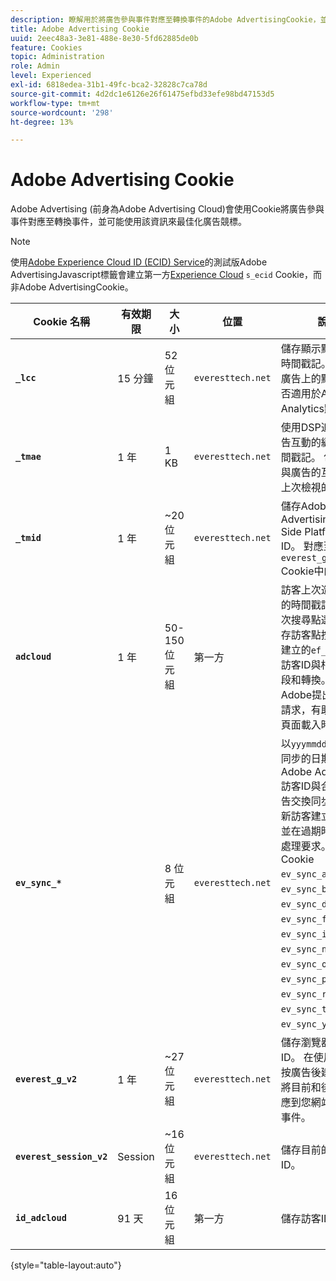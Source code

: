 ```yaml
---
description: 瞭解用於將廣告參與事件對應至轉換事件的Adobe AdvertisingCookie，並可能使用該資訊來最佳化廣告競標。
title: Adobe Advertising Cookie
uuid: 2eec48a3-3e81-488e-8e30-5fd62885de0b
feature: Cookies
topic: Administration
role: Admin
level: Experienced
exl-id: 6818edea-31b1-49fc-bca2-32828c7ca78d
source-git-commit: 4d2dc1e6126e26f61475efbd33efe98bd47153d5
workflow-type: tm+mt
source-wordcount: '298'
ht-degree: 13%

---
```


# Adobe Advertising Cookie

Adobe Advertising (前身為Adobe Advertising Cloud)會使用Cookie將廣告參與事件對應至轉換事件，並可能使用該資訊來最佳化廣告競標。

>[!NOTE]
>
>使用[Adobe Experience Cloud ID (ECID) Service](https://experienceleague.adobe.com/docs/id-service/using/intro/overview.html?lang=zh-Hant)的測試版Adobe AdvertisingJavascript標籤會建立第一方[Experience Cloud](experience-cloud.md) `s_ecid` Cookie，而非Adobe AdvertisingCookie。

| Cookie 名稱 | 有效期限 | 大小 | 位置 | 說明 |
| --- | --- | --- | --- | --- |
| **`_lcc`** | 15 分鐘 | 52 位元組 | `everesttech.net` | 儲存顯示點按的ID和時間戳記。 判斷顯示廣告上的點選事件是否適用於Adobe Analytics點選。 |
| **`_tmae`** | 1 年 | 1 KB | `everesttech.net` | 使用DSP追蹤儲存廣告互動的編碼ID和時間戳記。 包含使用者與廣告的互動，例如上次檢視的廣告 |
| **`_tmid`** | 1 年 | ~20 位元組 | `everesttech.net` | 儲存Adobe AdvertisingDemand Side Platform(DSP) ID。 對應至`everest_g_v2` Cookie中的訪客ID。 |
| **`adcloud`** | 1 年 | 50-150位元組 | 第一方 | 訪客上次造訪您網站的時間戳記和訪客上次搜尋點選。 也會儲存訪客點按廣告時所建立的`ef_id`。 繫結訪客ID與相關受眾區段和轉換。 避免向Adobe提出不必要的請求，有助於最佳化頁面載入時間。 |
| **`ev_sync_*`** |  | 8 位元組 | `everesttech.net` | 以`yyymmdd`格式執行同步的日期。 將Adobe Advertising訪客ID與合作夥伴廣告交換同步。 這是為新訪客建立的檔案，並在過期時傳送同步處理要求。 包含Cookie `ev_sync_ax`、`ev_sync_bk`、`ev_sync_dd`、`ev_sync_fs`、`ev_sync_ix`、`ev_sync_nx`、`ev_sync_ox`、`ev_sync_pm`、`ev_sync_rc`、`ev_sync_tm`和`ev_sync_yh`。 |
| **`everest_g_v2`** | 1 年 | ~27 位元組 | `everesttech.net` | 儲存瀏覽器和訪客ID。 在使用者首次點按廣告後建立。 用於將目前和後續點按對應到您網站上的其他事件。 |
| **`everest_session_v2`** | Session | ~16 位元組 | `everesttech.net` | 儲存目前的工作階段ID。 |
| **`id_adcloud`** | 91 天 | 16 位元組 | 第一方 | 儲存訪客ID。 |

{style="table-layout:auto"}
